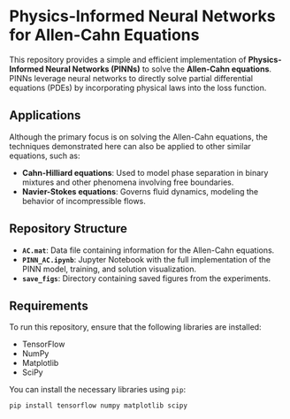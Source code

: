 # Physics-Informed Neural Networks for Allen-Cahn Equations

This repository provides a simple and efficient implementation of **Physics-Informed Neural Networks (PINNs)** to solve the **Allen-Cahn equations**. PINNs leverage neural networks to directly solve partial differential equations (PDEs) by incorporating physical laws into the loss function. 

## Applications

Although the primary focus is on solving the Allen-Cahn equations, the techniques demonstrated here can also be applied to other similar equations, such as:

- **Cahn-Hilliard equations**: Used to model phase separation in binary mixtures and other phenomena involving free boundaries.
- **Navier-Stokes equations**: Governs fluid dynamics, modeling the behavior of incompressible flows.

## Repository Structure

- **`AC.mat`**: Data file containing information for the Allen-Cahn equations.
- **`PINN_AC.ipynb`**: Jupyter Notebook with the full implementation of the PINN model, training, and solution visualization.
- **`save_figs`**: Directory containing saved figures from the experiments.

## Requirements

To run this repository, ensure that the following libraries are installed:

- TensorFlow
- NumPy
- Matplotlib
- SciPy

You can install the necessary libraries using `pip`:

```bash
pip install tensorflow numpy matplotlib scipy

